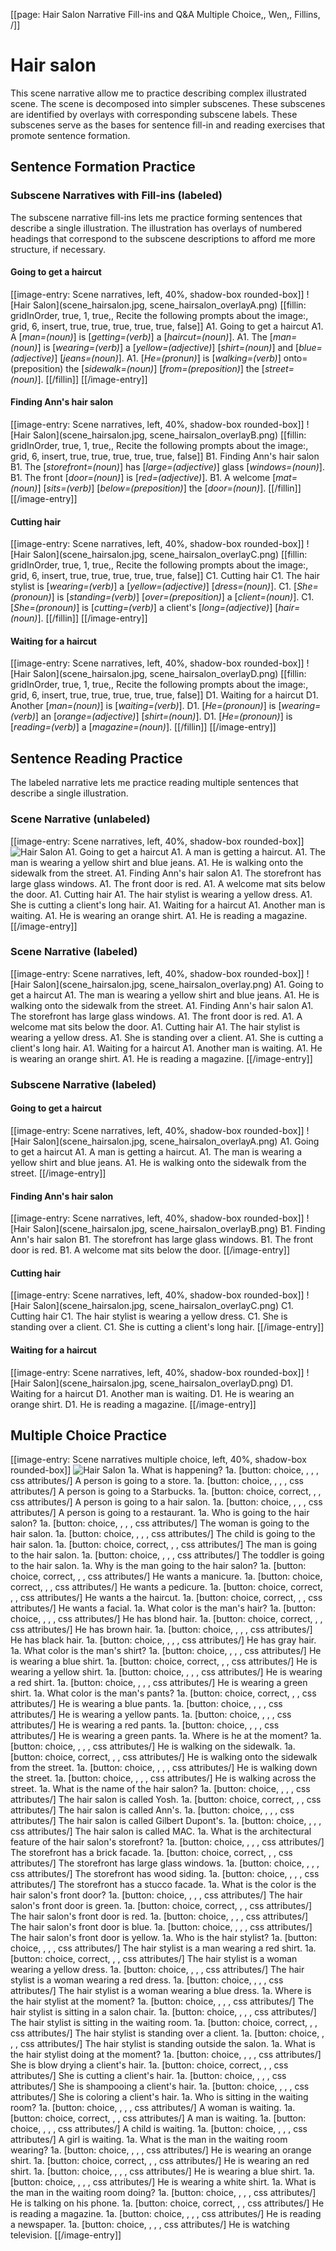 [[page: Hair Salon Narrative Fill-ins and Q&A Multiple Choice,, Wen,, Fillins, /]]
# Hair salon 
This scene narrative allow me to practice describing complex illustrated scene. The scene is decomposed into simpler subscenes. These subscenes are identified by overlays with corresponding subscene labels. These subscenes serve as the bases for sentence fill-in and reading exercises that promote sentence formation.
## Sentence Formation Practice
### Subscene Narratives with Fill-ins (labeled)
The subscene narrative fill-ins lets me practice forming sentences that describe a single illustration. The illustration has overlays of numbered headings that correspond to the subscene descriptions to afford me more structure, if necessary.
#### Going to get a haircut
[[image-entry: Scene narratives, left, 40%, shadow-box rounded-box]]
![Hair Salon](scene_hairsalon.jpg, scene_hairsalon_overlayA.png)
[[fillin: gridInOrder, true, 1, true,, Recite the following prompts about the image:, grid, 6, insert, true, true, true, true, true, false]]
A1. Going to get a haircut
  A1. A [_man=(noun)_] is [_getting=(verb)_] a [_haircut=(noun)_].
  A1. The [_man=(noun)_] is [_wearing=(verb)_] a [_yellow=(adjective)_] [_shirt=(noun)_] and [_blue=(adjective)_] [_jeans=(noun)_]. 
  A1. [_He=(pronun)_] is [_walking=(verb)_] onto=(preposition) the [_sidewalk=(noun)_] [_from=(preposition)_] the [_street=(noun)_].
[[/fillin]]
[[/image-entry]]
#### Finding Ann's hair salon
[[image-entry: Scene narratives, left, 40%, shadow-box rounded-box]]
![Hair Salon](scene_hairsalon.jpg, scene_hairsalon_overlayB.png)
[[fillin: gridInOrder, true, 1, true,, Recite the following prompts about the image:, grid, 6, insert, true, true, true, true, true, false]]
B1. Finding Ann's hair salon
  B1. The [_storefront=(noun)_] has [_large=(adjective)_] glass [_windows=(noun)_]. 
  B1. The front [_door=(noun)_] is [_red=(adjective)_].
  B1. A welcome [_mat=(noun)_] [_sits=(verb)_] [_below=(preposition)_] the [_door=(noun)_].
[[/fillin]]
[[/image-entry]]
#### Cutting hair
[[image-entry: Scene narratives, left, 40%, shadow-box rounded-box]]
![Hair Salon](scene_hairsalon.jpg, scene_hairsalon_overlayC.png)
[[fillin: gridInOrder, true, 1, true,, Recite the following prompts about the image:, grid, 6, insert, true, true, true, true, true, false]]
C1. Cutting hair
  C1. The hair stylist is [_wearing=(verb)_] a [_yellow=(adjective)_] [_dress=(noun)_]. 
  C1. [_She=(pronoun)_]  is [_standing=(verb)_] [_over=(preposition)_] a [_client=(noun)_].
  C1. [_She=(pronoun)_] is [_cutting=(verb)_] a client's [_long=(adjective)_] [_hair=(noun)_]. 
[[/fillin]]
[[/image-entry]]
#### Waiting for a haircut
[[image-entry: Scene narratives, left, 40%, shadow-box rounded-box]]
![Hair Salon](scene_hairsalon.jpg, scene_hairsalon_overlayD.png)
[[fillin: gridInOrder, true, 1, true,, Recite the following prompts about the image:, grid, 6, insert, true, true, true, true, true, false]]
D1. Waiting for a haircut
  D1. Another [_man=(noun)_] is [_waiting=(verb)_].
  D1. [_He=(pronoun)_] is [_wearing=(verb)_] an [_orange=(adjective)_] [_shirt=(noun)_].
  D1. [_He=(pronoun)_] is [_reading=(verb)_] a [_magazine=(noun)_]. 
[[/fillin]]
[[/image-entry]]
## Sentence Reading Practice
The labeled narrative lets me practice reading multiple sentences that describe a single illustration.
### Scene Narrative (unlabeled)
[[image-entry: Scene narratives, left, 40%, shadow-box rounded-box]]
![Hair Salon](scene_hairsalon.jpg)
A1. Going to get a haircut
  A1. A man is getting a haircut.
  A1. The man is wearing a yellow shirt and blue jeans. 
  A1. He is walking onto the sidewalk from the street. 
A1. Finding Ann's hair salon
  A1. The storefront has large glass windows. 
  A1. The front door is red.
  A1. A welcome mat sits below the door.
A1. Cutting hair
  A1. The hair stylist is wearing a yellow dress. 
  A1. She is cutting a client's long hair. 
A1. Waiting for a haircut
  A1. Another man is waiting. 
  A1. He is wearing an orange shirt.
  A1. He is reading a magazine. 
[[/image-entry]]
### Scene Narrative (labeled)
[[image-entry: Scene narratives, left, 40%, shadow-box rounded-box]]
![Hair Salon](scene_hairsalon.jpg, scene_hairsalon_overlay.png)
A1. Going to get a haircut
  A1. The man is wearing a yellow shirt and blue jeans. 
  A1. He is walking onto the sidewalk from the street. 
A1. Finding Ann's hair salon
  A1. The storefront has large glass windows. 
  A1. The front door is red.
  A1. A welcome mat sits below the door.
A1. Cutting hair
  A1. The hair stylist is wearing a yellow dress. 
  A1. She is standing over a client.
  A1. She is cutting a client's long hair. 
A1. Waiting for a haircut
  A1. Another man is waiting. 
  A1. He is wearing an orange shirt.
  A1. He is reading a magazine. 
[[/image-entry]]
### Subscene Narrative (labeled)
#### Going to get a haircut
[[image-entry: Scene narratives, left, 40%, shadow-box rounded-box]]
![Hair Salon](scene_hairsalon.jpg, scene_hairsalon_overlayA.png)
A1. Going to get a haircut
  A1. A man is getting a haircut.
  A1. The man is wearing a yellow shirt and blue jeans. 
  A1. He is walking onto the sidewalk from the street. 
[[/image-entry]]
#### Finding Ann's hair salon
[[image-entry: Scene narratives, left, 40%, shadow-box rounded-box]]
![Hair Salon](scene_hairsalon.jpg, scene_hairsalon_overlayB.png)
B1. Finding Ann's hair salon
  B1. The storefront has large glass windows. 
  B1. The front door is red.
  B1. A welcome mat sits below the door.
[[/image-entry]]
#### Cutting hair
[[image-entry: Scene narratives, left, 40%, shadow-box rounded-box]]
![Hair Salon](scene_hairsalon.jpg, scene_hairsalon_overlayC.png)
C1. Cutting hair
  C1. The hair stylist is wearing a yellow dress. 
  C1. She is standing over a client.
  C1. She is cutting a client's long hair. 
[[/image-entry]]
#### Waiting for a haircut
[[image-entry: Scene narratives, left, 40%, shadow-box rounded-box]]
![Hair Salon](scene_hairsalon.jpg, scene_hairsalon_overlayD.png)
D1. Waiting for a haircut
  D1. Another man is waiting. 
  D1. He is wearing an orange shirt.
  D1. He is reading a magazine. 
[[/image-entry]]
## Multiple Choice Practice
[[image-entry: Scene narratives multiple choice, left, 40%, shadow-box rounded-box]]
![Hair Salon](scene_hairsalon.jpg)
1a. What is happening?
  1a. [button: choice, , , , css attributes/] A person is going to a store.
  1a. [button: choice, , , , css attributes/] A person is going to a Starbucks.
  1a. [button: choice, correct, , , css attributes/] A person is going to a hair salon.
  1a. [button: choice, , , , css attributes/] A person is going to a restaurant.
1a. Who is going to the hair salon?
  1a. [button: choice, , , , css attributes/] The woman is going to the hair salon.
  1a. [button: choice, , , , css attributes/] The child is going to the hair salon.
  1a. [button: choice, correct, , , css attributes/] The man is going to the hair salon.
  1a. [button: choice, , , , css attributes/] The toddler is going to the hair salon.
1a. Why is the man going to the hair salon?
  1a. [button: choice, correct, , , css attributes/] He wants a manicure.
  1a. [button: choice, correct, , , css attributes/] He wants a pedicure.
  1a. [button: choice, correct, , , css attributes/] He wants a the haircut.
  1a. [button: choice, correct, , , css attributes/] He wants a facial.
1a. What color is the man's hair?
  1a. [button: choice, , , , css attributes/] He has blond hair.
  1a. [button: choice, correct, , , css attributes/] He has brown hair.
  1a. [button: choice, , , , css attributes/] He has black hair.
  1a. [button: choice, , , , css attributes/] He has gray hair.
1a. What color is the man's shirt?
  1a. [button: choice, , , , css attributes/] He is wearing a blue shirt.
  1a. [button: choice, correct, , , css attributes/] He is wearing a yellow shirt.
  1a. [button: choice, , , , css attributes/] He is wearing a red shirt.
  1a. [button: choice, , , , css attributes/] He is wearing a green shirt.
1a. What color is the man's pants?
  1a. [button: choice, correct, , , css attributes/] He is wearing a blue pants.
  1a. [button: choice, , , , css attributes/] He is wearing a yellow pants.
  1a. [button: choice, , , , css attributes/] He is wearing a red pants.
  1a. [button: choice, , , , css attributes/] He is wearing a green pants.
1a. Where is he at the moment?
  1a. [button: choice, , , , css attributes/] He is walking on the sidewalk.
  1a. [button: choice, correct, , , css attributes/] He is walking onto the sidewalk from the street.
  1a. [button: choice, , , , css attributes/] He is walking down the street.
  1a. [button: choice, , , , css attributes/] He is walking across the street.
1a. What is the name of the hair salon?
  1a. [button: choice, , , , css attributes/] The hair salon is called Yosh.
  1a. [button: choice, correct, , , css attributes/] The hair salon is called Ann's.
  1a. [button: choice, , , , css attributes/] The hair salon is called Gilbert Dupont's.
  1a. [button: choice, , , , css attributes/] The hair salon is called MAC.
1a. What is the architectural feature of the hair salon's storefront?
  1a. [button: choice, , , , css attributes/] The storefront has a brick facade.
  1a. [button: choice, correct, , , css attributes/] The storefront has large glass windows.
  1a. [button: choice, , , , css attributes/] The storefront has wood siding.
  1a. [button: choice, , , , css attributes/] The storefront has a stucco facade.
1a. What is the color is the hair salon's front door?
  1a. [button: choice, , , , css attributes/] The hair salon's front door is green.
  1a. [button: choice, correct, , , css attributes/] The hair salon's front door is red.
  1a. [button: choice, , , , css attributes/] The hair salon's front door is blue.
  1a. [button: choice, , , , css attributes/] The hair salon's front door is yellow.
1a. Who is the hair stylist?
  1a. [button: choice, , , , css attributes/] The hair stylist is a man wearing a red shirt.
  1a. [button: choice, correct, , , css attributes/] The hair stylist is a woman wearing a yellow dress.
  1a. [button: choice, , , , css attributes/] The hair stylist is a woman wearing a red dress.
  1a. [button: choice, , , , css attributes/] The hair stylist is a woman wearing a blue dress.
1a. Where is the hair stylist at the moment?
  1a. [button: choice, , , , css attributes/] The hair stylist is sitting in a salon chair.
  1a. [button: choice, , , , css attributes/] The hair stylist is sitting in the waiting room.
  1a. [button: choice, correct, , , css attributes/] The hair stylist is standing over a client.
  1a. [button: choice, , , , css attributes/] The hair stylist is standing outside the salon.
1a. What is the hair stylist doing at the moment?
  1a. [button: choice, , , , css attributes/] She is blow drying a client's hair.
  1a. [button: choice, correct, , , css attributes/] She is cutting a client's hair.
  1a. [button: choice, , , , css attributes/] She is shampooing a client's hair.
  1a. [button: choice, , , , css attributes/] She is coloring a client's hair.
1a. Who is sitting in the waiting room?
  1a. [button: choice, , , , css attributes/] A woman is waiting.
  1a. [button: choice, correct, , , css attributes/] A man is waiting.
  1a. [button: choice, , , , css attributes/] A child is waiting.
  1a. [button: choice, , , , css attributes/] A girl is waiting.
1a. What is the man in the waiting room wearing?
  1a. [button: choice, , , , css attributes/] He is wearing an orange shirt.
  1a. [button: choice, correct, , , css attributes/] He is wearing an red shirt.
  1a. [button: choice, , , , css attributes/] He is wearing a blue shirt.
  1a. [button: choice, , , , css attributes/] He is wearing a white shirt.
1a. What is the man in the waiting room doing?
  1a. [button: choice, , , , css attributes/] He is talking on his phone.
  1a. [button: choice, correct, , , css attributes/] He is reading a magazine.
  1a. [button: choice, , , , css attributes/] He is reading a newspaper.
  1a. [button: choice, , , , css attributes/] He is watching television.
[[/image-entry]]
